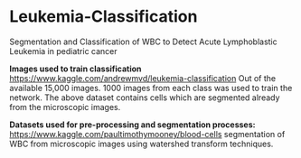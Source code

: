 # Leukemia-Classification
Segmentation and Classification of WBC to Detect Acute Lymphoblastic Leukemia in pediatric cancer

**Images used to train classification**
https://www.kaggle.com/andrewmvd/leukemia-classification 
Out of the available 15,000 images. 1000 images from each class was used to train the network.
The above dataset contains cells which are segmented already from the microscopic images. 


**Datasets used for pre-processing and segmentation processes:**
https://www.kaggle.com/paultimothymooney/blood-cells
segmentation of WBC from microscopic images using watershed transform techniques.

